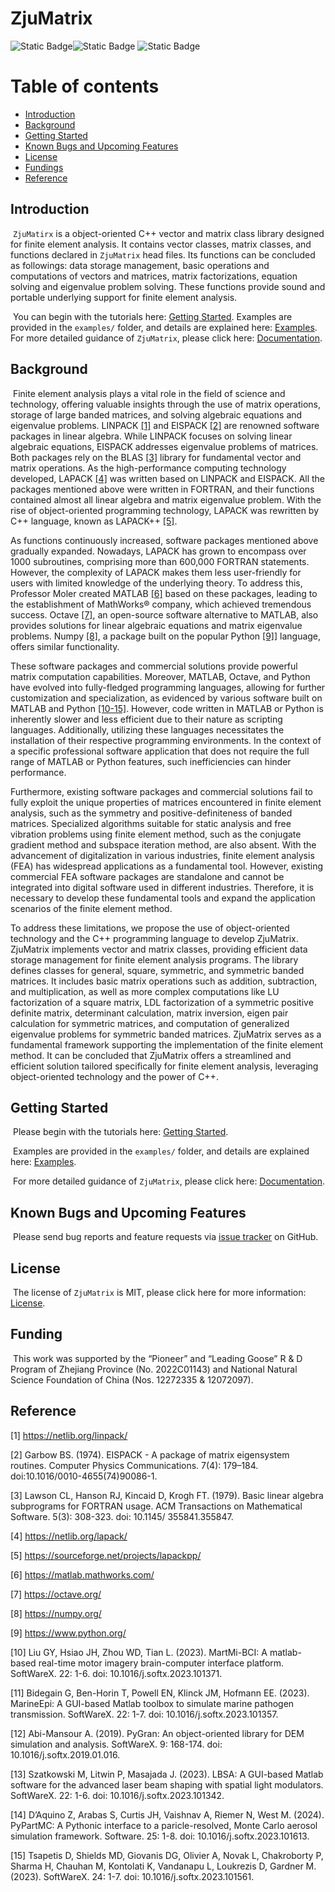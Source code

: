 # ZjuMatrix

![Static Badge](https://img.shields.io/badge/release-v1.0-blue)![Static Badge](https://img.shields.io/badge/License-MIT-blue) ![Static Badge](https://img.shields.io/badge/Documentation-Doxygen-blue)



# Table of contents

- [Introduction](#introduction)
- [Background](#background)
- [Getting Started](#getting-started)
- [Known Bugs and Upcoming Features](#known-bugs-and-upcoming-features)
- [License](#license)
- [Fundings](#funding)
- [Reference](#reference)



## Introduction

​        `ZjuMatirx` is a object-oriented C++ vector and matrix class  library designed for finite element analysis. It contains vector classes, matrix classes, and functions declared in `ZjuMatrix` head files. Its functions can be concluded as followings: data storage management, basic operations and computations of vectors and matrices, matrix factorizations, equation solving and eigenvalue problem solving. These functions provide sound and portable underlying support for finite element analysis. 

​        You can begin with the tutorials here: [Getting Started](doc/GETTINGSTARTED.md). Examples are provided in the `examples/` folder, and details are explained here: [Examples](doc/EXAMPLES.md).  For more detailed guidance of `ZjuMatrix`, please click here:  [Documentation](doc/html/index.html). 



## Background

​        Finite element analysis plays a vital role in the field of science and technology, offering valuable insights through the use of matrix operations, storage of large banded matrices, and solving algebraic equations and eigenvalue problems. LINPACK [[1]](https://netlib.org/linpack/) and EISPACK [[2]](#https://doi.org/10.1016/0010-4655(74)90086-1) are renowned software packages in linear algebra. While LINPACK focuses on solving linear algebraic equations, EISPACK addresses eigenvalue problems of matrices. Both packages rely on the BLAS [[3]](#https://dl.acm.org/doi/10.1145/355841.355847) library for fundamental vector and matrix operations. As the high-performance computing technology developed, LAPACK [[4]](#https://netlib.org/lapack/)  was written based on LINPACK and EISPACK. All the packages mentioned above were written in FORTRAN, and their functions contained almost all linear algebra and matrix eigenvalue problem. With the rise of object-oriented programming technology, LAPACK was rewritten by C++ language, known as LAPACK++ [[5]](#https://sourceforge.net/projects/lapackpp/). 

As functions continuously increased, software packages mentioned above gradually expanded. Nowadays, LAPACK has grown to encompass over 1000 subroutines, comprising more than 600,000 FORTRAN statements. However, the complexity of LAPACK makes them less user-friendly for users with limited knowledge of the underlying theory. To address this, Professor Moler created MATLAB [[6]](#https://matlab.mathworks.com/) based on these packages, leading to the establishment of MathWorks® company, which achieved tremendous success. Octave [[7]](#https://octave.org/), an open-source software alternative to MATLAB, also provides solutions for linear algebraic equations and matrix eigenvalue problems. Numpy [[8]](#https://numpy.org/), a package built on the popular Python [[9]](#https://www.python.org/)] language, offers similar functionality.

These software packages and commercial solutions provide powerful matrix computation capabilities. Moreover, MATLAB, Octave, and Python have evolved into fully-fledged programming languages, allowing for further customization and specialization, as evidenced by various software built on MATLAB and Python [[10-15]](#reference). However, code written in MATLAB or Python is inherently slower and less efficient due to their nature as scripting languages. Additionally, utilizing these languages necessitates the installation of their respective programming environments. In the context of a specific professional software application that does not require the full range of MATLAB or Python features, such inefficiencies can hinder performance.

Furthermore, existing software packages and commercial solutions fail to fully exploit the unique properties of matrices encountered in finite element analysis, such as the symmetry and positive-definiteness of banded matrices. Specialized algorithms suitable for static analysis and free vibration problems using finite element method, such as the conjugate gradient method and subspace iteration method, are also absent. With the advancement of digitalization in various industries, finite element analysis (FEA) has widespread applications as a fundamental tool. However, existing commercial FEA software packages are standalone and cannot be integrated into digital software used in different industries. Therefore, it is necessary to develop these fundamental tools and expand the application scenarios of the finite element method. 

To address these limitations, we propose the use of object-oriented technology and the C++ programming language to develop ZjuMatrix. ZjuMatrix implements vector and matrix classes, providing efficient data storage management for finite element analysis programs. The library defines classes for general, square, symmetric, and symmetric banded matrices. It includes basic matrix operations such as addition, subtraction, and multiplication, as well as more complex computations like LU factorization of a square matrix, LDL factorization of a symmetric positive definite matrix, determinant calculation, matrix inversion, eigen pair calculation for symmetric matrices, and computation of generalized eigenvalue problems for symmetric banded matrices. ZjuMatrix serves as a fundamental framework supporting the implementation of the finite element method. It can be concluded that ZjuMatrix offers a streamlined and efficient solution tailored specifically for finite element analysis, leveraging object-oriented technology and the power of C++.



## Getting Started

​        Please begin with the tutorials here: [Getting Started](doc/GETTINGSTARTED.md).

​        Examples are provided in the `examples/` folder, and details are explained here: [Examples](doc/EXAMPLES.md).

​        For more detailed guidance of `ZjuMatrix`, please click here:  [Documentation](doc/html/index.html). 



## Known Bugs and Upcoming Features

​        Please send bug reports and feature requests via [issue tracker]() on GitHub. 



## License

​        The license of `ZjuMatrix`  is MIT, please click here for more information: [License](LICENSE.md).



 ## Funding

​       This work was supported by the “Pioneer” and “Leading Goose” R & D Program of Zhejiang Province (No. 2022C01143) and National Natural Science Foundation of China (Nos. 12272335 & 12072097).



## Reference

[1]   https://netlib.org/linpack/

[2]   Garbow BS. (1974). EISPACK - A package of matrix eigensystem routines. Computer Physics Communications. 7(4): 179–184. doi:10.1016/0010-4655(74)90086-1.

[3]   Lawson CL, Hanson RJ, Kincaid D, Krogh FT. (1979). Basic linear algebra subprograms for FORTRAN usage. ACM Transactions on Mathematical Software. 5(3): 308-323. doi: 10.1145/ 355841.355847.

[4]   https://netlib.org/lapack/

[5]   https://sourceforge.net/projects/lapackpp/

[6]   https://matlab.mathworks.com/

[7]   https://octave.org/

[8]   https://numpy.org/

[9]   https://www.python.org/

[10]  Liu GY, Hsiao JH, Zhou WD, Tian L. (2023). MartMi-BCI: A matlab-based real-time motor imagery brain-computer interface platform. SoftWareX. 22: 1-6. doi: 10.1016/j.softx.2023.101371. 

[11]  Bidegain G, Ben-Horin T, Powell EN, Klinck JM, Hofmann EE. (2023). MarineEpi: A GUI-based Matlab toolbox to simulate marine pathogen transmission. SoftWareX. 22: 1-7. doi: 10.1016/j.softx.2023.101357. 

[12]  Abi-Mansour A. (2019). PyGran: An object-oriented library for DEM simulation and analysis. SoftWareX. 9: 168-174. doi: 10.1016/j.softx.2019.01.016. 

[13]  Szatkowski M, Litwin P, Masajada J. (2023). LBSA: A GUI-based Matlab software for the advanced laser beam shaping with spatial light modulators. SoftWareX. 22: 1-6. doi: 10.1016/j.softx.2023.101342. 

[14]  D’Aquino Z, Arabas S, Curtis JH, Vaishnav A, Riemer N, West M. (2024). PyPartMC: A Pythonic interface to a paricle-resolved, Monte Carlo aerosol simulation framework. Software. 25: 1-8. doi: 10.1016/j.softx.2023.101613. 

[15]  Tsapetis D, Shields MD, Giovanis DG, Olivier A, Novak L, Chakroborty P, Sharma H, Chauhan M, Kontolati K, Vandanapu L, Loukrezis D, Gardner M. (2023). SoftWareX. 24: 1-7. doi: 10.1016/j.softx.2023.101561. 